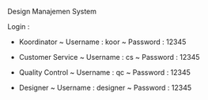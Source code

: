 Design Manajemen System

Login :

- Koordinator
    ~ Username : koor
    ~ Password : 12345

- Customer Service
    ~ Username : cs
    ~ Password : 12345

- Quality Control
    ~ Username : qc
    ~ Password : 12345  

- Designer
    ~ Username : designer
    ~ Password : 12345